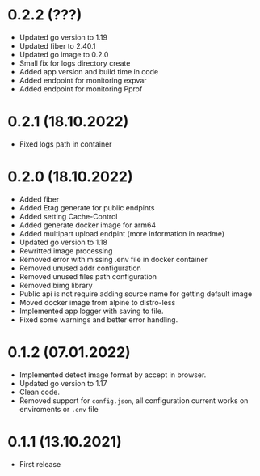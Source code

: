 # 0.2.2 (???)
* Updated go version to 1.19
* Updated fiber to 2.40.1
* Updated go image to 0.2.0
* Small fix for logs directory create
* Added app version and build time in code
* Added endpoint for monitoring expvar
* Added endpoint for monitoring Pprof

# 0.2.1 (18.10.2022)
* Fixed logs path in container

# 0.2.0 (18.10.2022)

* Added fiber
* Added Etag generate for public endpints
* Added setting Cache-Control
* Added generate docker image for arm64
* Added multipart upload endpint (more information in readme)
* Updated go version to 1.18
* Rewritted image processing
* Removed error with missing .env file in docker container
* Removed unused addr configuration
* Removed unused files path configuration
* Removed bimg library
* Public api is not require adding source name for getting default image
* Moved docker image from alpine to distro-less
* Implemented app logger with saving to file.
* Fixed some warnings and better error handling.

# 0.1.2 (07.01.2022)

* Implemented detect image format by accept in browser.
* Updated go version to 1.17
* Clean code.
* Removed support for `config.json`, all configuration current works on enviroments or `.env` file

# 0.1.1 (13.10.2021)

* First release
